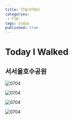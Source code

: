 ```yaml
---
title: TIW(0704)
categories:
 - TIW
tags: today
published: true
---
```

 Today I Walked
 =====
 ## 서서울호수공원
![0704](/imges/0704/07041142.jpg)  

![0704](/imges/0704/07041143.jpg)  

![0704](/imges/0704/07041144.jpg)  

![0704](/imges/0704/07041146.jpg)  